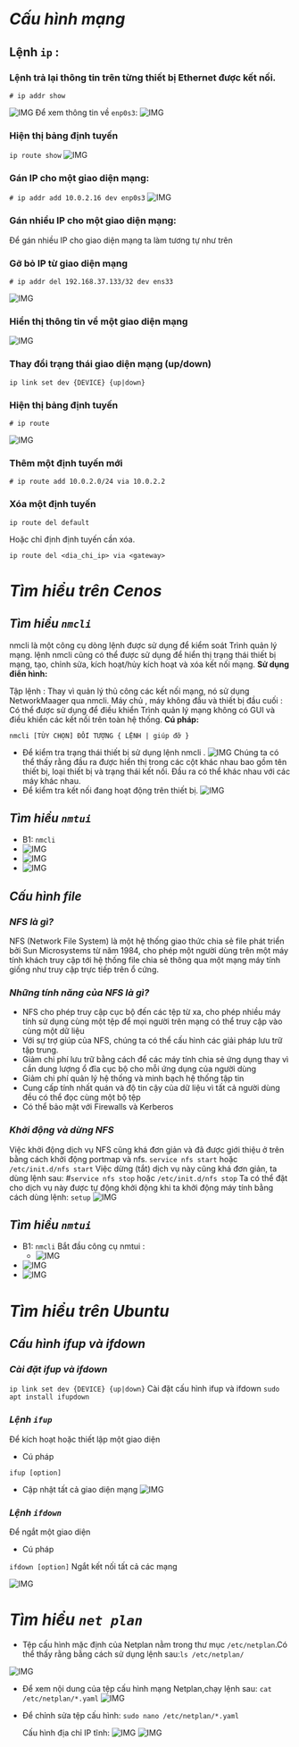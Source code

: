 
# ***Cấu hình mạng***
## Lệnh `ip` : 
### Lệnh trả lại thông tin trên từng thiết bị Ethernet được kết nối.
`# ip addr show` 

![IMG](./IMG/19.png)
Để xem thông tin về `enp0s3`:
![IMG](./IMG/20.png)
### Hiện thị bảng định tuyến
`ip route show`
![IMG](./IMG/21.png)
### Gán IP cho một giao diện mạng:
`# ip addr add 10.0.2.16 dev enp0s3`
![IMG](./IMG/23.png)




### Gán nhiều IP cho một giao diện mạng:
Để gán nhiều IP cho giao diện mạng ta làm tương tự như trên

### Gỡ bỏ IP từ giao diện mạng

`# ip addr del 192.168.37.133/32 dev ens33`

![IMG](./IMG/22.png)


### Hiển thị thông tin về một giao diện mạng

![IMG](./IMG/24.png)

### Thay đổi trạng thái giao diện mạng (up/down)
`ip link set dev {DEVICE} {up|down}`

### Hiện thị bảng định tuyến
`# ip route`

![IMG](./IMG/25.png)

### Thêm một định tuyến mới
`# ip route add 10.0.2.0/24 via 10.0.2.2`
### Xóa một định tuyến
`ip route del default`

Hoặc chỉ định định tuyến cần xóa.

`ip route del <dia_chi_ip> via <gateway>`


# ***Tìm hiểu trên Cenos***
## ***Tìm hiểu `nmcli`***
nmcli là một công cụ dòng lệnh được sử dụng để kiểm soát Trình quản lý mạng. lệnh nmcli cũng có thể được sử dụng để hiển thị trạng thái thiết bị mạng, tạo, chỉnh sửa, kích hoạt/hủy kích hoạt và xóa kết nối mạng. 
**Sử dụng điển hình:**

Tập lệnh : Thay vì quản lý thủ công các kết nối mạng, nó sử dụng NetworkMaager qua nmcli.
Máy chủ , máy không đầu và thiết bị đầu cuối : Có thể được sử dụng để điều khiển Trình quản lý mạng không có GUI và điều khiển các kết nối trên toàn hệ thống.
**Cú pháp:**

`nmcli [TÙY CHỌN] ĐỐI TƯỢNG { LỆNH | giúp đỡ }`
- Để kiểm tra trạng thái thiết bị sử dụng lệnh nmcli .
![IMG](./IMG/26.png)
Chúng ta có thể thấy rằng đầu ra được hiển thị trong các cột khác nhau bao gồm tên thiết bị, loại thiết bị và trạng thái kết nối. Đầu ra có thể khác nhau với các máy khác nhau. 
- Để kiểm tra kết nối đang hoạt động trên thiết bị. 
![IMG](./IMG/26.png)

## ***Tìm hiểu `nmtui`***
- B1: `nmcli`
- ![IMG](./IMG/15.png)
- ![IMG](./IMG/16.png)
- ![IMG](./IMG/17.png)

## ***Cấu hình file***
### ***NFS là gì?***
NFS (Network File System) là một hệ thống giao thức chia sẻ file phát triển bởi Sun Microsystems từ năm 1984, cho phép một người dùng trên một máy tính khách truy cập tới hệ thống file chia sẻ thông qua một mạng máy tính giống như truy cập trực tiếp trên ổ cứng.
### ***Những tính năng của NFS là gì?***
- NFS cho phép truy cập cục bộ đến các tệp từ xa, cho phép nhiều máy tính sử dụng cùng một tệp để mọi người trên mạng có thể truy cập vào cùng một dữ liệu
- Với sự trợ giúp của NFS, chúng ta có thể cấu hình các giải pháp lưu trữ tập trung.
- Giảm chi phí lưu trữ bằng cách để các máy tính chia sẻ ứng dụng thay vì cần dung lượng ổ đĩa cục bộ cho mỗi ứng dụng của người dùng
- Giảm chi phí quản lý hệ thống và minh bạch hệ thống tập tin
- Cung cấp tính nhất quán và độ tin cậy của dữ liệu vì tất cả người dùng đều có thể đọc cùng một bộ tệp
- Có thể bảo mật với Firewalls và Kerberos
### ***Khởi động và dừng NFS***
Việc khởi động dịch vụ NFS cũng khá đơn giản và đã được giới thiệu ở trên bằng cách
khởi động portmap và nfs.
`service nfs start`
hoặc
`/etc/init.d/nfs start`
Việc dừng (tắt) dịch vụ này cũng khá đơn giản, ta dùng lệnh sau:
#`service nfs stop`
hoặc
`/etc/init.d/nfs stop`
Ta có thể đặt cho dịch vụ này được tự động khởi động khi ta khởi động máy tính bằng
cách dùng lệnh:
`setup`
![IMG](./IMG/13.png)
## ***Tìm hiểu `nmtui`***

- B1: `nmcli` Bắt đầu công cụ nmtui :
  - ![IMG](./IMG/15.png)
- ![IMG](./IMG/16.png)
- ![IMG](./IMG/17.png)



# ***Tìm hiểu trên Ubuntu***
## ***Cấu hình ifup và ifdown***
### ***Cài đặt ifup và ifdown***
`ip link set dev {DEVICE} {up|down}`
Cài đặt cấu hình ifup và ifdown
`sudo apt install ifupdown`
### ***Lệnh `ifup`***
Để kích hoạt hoặc thiết lập một giao diện
- Cú pháp

`ifup [option]`
- Cập nhật tất cả giao diện mạng
![IMG](./IMG/28.png)


### ***Lệnh `ifdown`***
Để ngắt một giao diện
- Cú pháp

`ifdown [option]`
Ngắt kết nối tất cả các mạng

![IMG](./IMG/29.png)

# ***Tìm hiểu `net plan`***

- Tệp cấu hình mặc định của Netplan nằm trong thư mục `/etc/netplan`.Có thể thấy rằng bằng cách sử dụng lệnh sau:`ls /etc/netplan/`

![IMG](./IMG/32.png)

- Để xem nội dung của tệp cấu hình mạng Netplan,chạy lệnh sau: `cat /etc/netplan/*.yaml`
  ![IMG](./IMG/32.png)
- Để chỉnh sửa tệp cấu hình: `sudo nano /etc/netplan/*.yaml`

  Cấu hình địa chỉ IP tĩnh: 
![IMG](./IMG/30.png)
![IMG](./IMG/31.png)




















